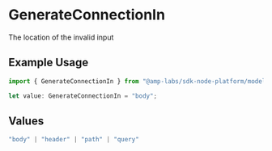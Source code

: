 # GenerateConnectionIn

The location of the invalid input

## Example Usage

```typescript
import { GenerateConnectionIn } from "@amp-labs/sdk-node-platform/models/errors";

let value: GenerateConnectionIn = "body";
```

## Values

```typescript
"body" | "header" | "path" | "query"
```